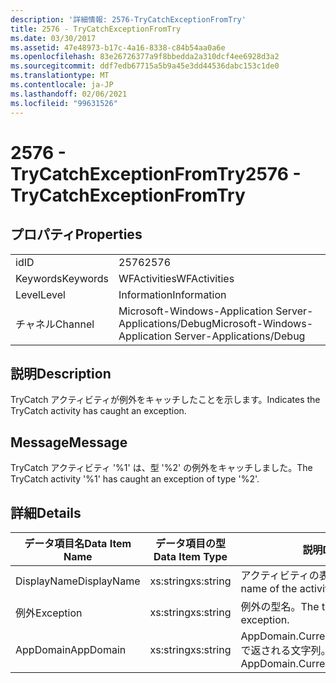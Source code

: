 ```yaml
---
description: '詳細情報: 2576-TryCatchExceptionFromTry'
title: 2576 - TryCatchExceptionFromTry
ms.date: 03/30/2017
ms.assetid: 47e48973-b17c-4a16-8338-c84b54aa0a6e
ms.openlocfilehash: 83e26726377a9f8bbedda2a310dcf4ee6928d3a2
ms.sourcegitcommit: ddf7edb67715a5b9a45e3dd44536dabc153c1de0
ms.translationtype: MT
ms.contentlocale: ja-JP
ms.lasthandoff: 02/06/2021
ms.locfileid: "99631526"
---
```

# <a name="2576---trycatchexceptionfromtry"></a><span data-ttu-id="d5a1b-103">2576 - TryCatchExceptionFromTry</span><span class="sxs-lookup"><span data-stu-id="d5a1b-103">2576 - TryCatchExceptionFromTry</span></span>

## <a name="properties"></a><span data-ttu-id="d5a1b-104">プロパティ</span><span class="sxs-lookup"><span data-stu-id="d5a1b-104">Properties</span></span>  
  
|||  
|-|-|  
|<span data-ttu-id="d5a1b-105">id</span><span class="sxs-lookup"><span data-stu-id="d5a1b-105">ID</span></span>|<span data-ttu-id="d5a1b-106">2576</span><span class="sxs-lookup"><span data-stu-id="d5a1b-106">2576</span></span>|  
|<span data-ttu-id="d5a1b-107">Keywords</span><span class="sxs-lookup"><span data-stu-id="d5a1b-107">Keywords</span></span>|<span data-ttu-id="d5a1b-108">WFActivities</span><span class="sxs-lookup"><span data-stu-id="d5a1b-108">WFActivities</span></span>|  
|<span data-ttu-id="d5a1b-109">Level</span><span class="sxs-lookup"><span data-stu-id="d5a1b-109">Level</span></span>|<span data-ttu-id="d5a1b-110">Information</span><span class="sxs-lookup"><span data-stu-id="d5a1b-110">Information</span></span>|  
|<span data-ttu-id="d5a1b-111">チャネル</span><span class="sxs-lookup"><span data-stu-id="d5a1b-111">Channel</span></span>|<span data-ttu-id="d5a1b-112">Microsoft-Windows-Application Server-Applications/Debug</span><span class="sxs-lookup"><span data-stu-id="d5a1b-112">Microsoft-Windows-Application Server-Applications/Debug</span></span>|  
  
## <a name="description"></a><span data-ttu-id="d5a1b-113">説明</span><span class="sxs-lookup"><span data-stu-id="d5a1b-113">Description</span></span>  

 <span data-ttu-id="d5a1b-114">TryCatch アクティビティが例外をキャッチしたことを示します。</span><span class="sxs-lookup"><span data-stu-id="d5a1b-114">Indicates the TryCatch activity has caught an exception.</span></span>  
  
## <a name="message"></a><span data-ttu-id="d5a1b-115">Message</span><span class="sxs-lookup"><span data-stu-id="d5a1b-115">Message</span></span>  

 <span data-ttu-id="d5a1b-116">TryCatch アクティビティ '%1' は、型 '%2' の例外をキャッチしました。</span><span class="sxs-lookup"><span data-stu-id="d5a1b-116">The TryCatch activity '%1' has caught an exception of type '%2'.</span></span>  
  
## <a name="details"></a><span data-ttu-id="d5a1b-117">詳細</span><span class="sxs-lookup"><span data-stu-id="d5a1b-117">Details</span></span>  
  
|<span data-ttu-id="d5a1b-118">データ項目名</span><span class="sxs-lookup"><span data-stu-id="d5a1b-118">Data Item Name</span></span>|<span data-ttu-id="d5a1b-119">データ項目の型</span><span class="sxs-lookup"><span data-stu-id="d5a1b-119">Data Item Type</span></span>|<span data-ttu-id="d5a1b-120">説明</span><span class="sxs-lookup"><span data-stu-id="d5a1b-120">Description</span></span>|  
|--------------------|--------------------|-----------------|  
|<span data-ttu-id="d5a1b-121">DisplayName</span><span class="sxs-lookup"><span data-stu-id="d5a1b-121">DisplayName</span></span>|<span data-ttu-id="d5a1b-122">xs:string</span><span class="sxs-lookup"><span data-stu-id="d5a1b-122">xs:string</span></span>|<span data-ttu-id="d5a1b-123">アクティビティの表示名。</span><span class="sxs-lookup"><span data-stu-id="d5a1b-123">The display name of the activity.</span></span>|  
|<span data-ttu-id="d5a1b-124">例外</span><span class="sxs-lookup"><span data-stu-id="d5a1b-124">Exception</span></span>|<span data-ttu-id="d5a1b-125">xs:string</span><span class="sxs-lookup"><span data-stu-id="d5a1b-125">xs:string</span></span>|<span data-ttu-id="d5a1b-126">例外の型名。</span><span class="sxs-lookup"><span data-stu-id="d5a1b-126">The type name of the exception.</span></span>|  
|<span data-ttu-id="d5a1b-127">AppDomain</span><span class="sxs-lookup"><span data-stu-id="d5a1b-127">AppDomain</span></span>|<span data-ttu-id="d5a1b-128">xs:string</span><span class="sxs-lookup"><span data-stu-id="d5a1b-128">xs:string</span></span>|<span data-ttu-id="d5a1b-129">AppDomain.CurrentDomain.FriendlyName で返される文字列。</span><span class="sxs-lookup"><span data-stu-id="d5a1b-129">The string returned by AppDomain.CurrentDomain.FriendlyName.</span></span>|
